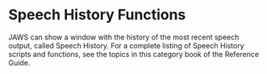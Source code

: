 # Speech History Functions

JAWS can show a window with the history of the most recent speech
output, called Speech History. For a complete listing of Speech History
scripts and functions, see the topics in this category book of the
Reference Guide.

